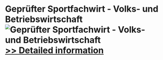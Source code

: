 # Geprüfter Sportfachwirt - Volks- und Betriebswirtschaft<br />![Geprüfter Sportfachwirt - Volks- und Betriebswirtschaft](https://mycommerce.akamaized.net/api/pimages/P300583369/BIG/300583369.JPG)<br />[>> Detailed information](https://secure.shareit.com/shareit/product.html?productid=300583369&affiliateid=200057808)